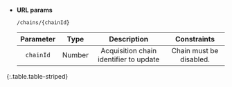 * **URL params**

    `/chains/{chainId}`

    Parameter|Type|Description|Constraints
    :-------:|:--:|:---------:|:---------:
    `chainId` |Number|Acquisition chain identifier to update|Chain must be disabled.
{:.table.table-striped}

